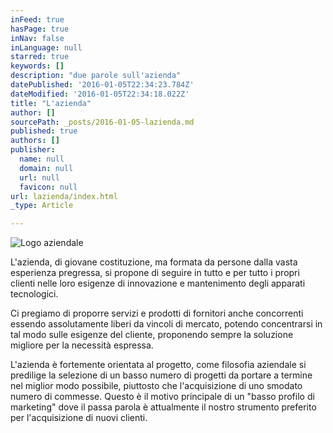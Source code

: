 ```yaml
---
inFeed: true
hasPage: true
inNav: false
inLanguage: null
starred: true
keywords: []
description: "due parole sull'azienda"
datePublished: '2016-01-05T22:34:23.784Z'
dateModified: '2016-01-05T22:34:18.022Z'
title: "L'azienda"
author: []
sourcePath: _posts/2016-01-05-lazienda.md
published: true
authors: []
publisher:
  name: null
  domain: null
  url: null
  favicon: null
url: lazienda/index.html
_type: Article

---
```

![Logo aziendale](https://s3-us-west-2.amazonaws.com/the-grid-img/p/a9575e27145bd4593ef1085849abac42beac5888.png)

L'azienda, di giovane costituzione, ma formata da persone dalla vasta esperienza pregressa, si propone di seguire in tutto e per tutto i propri clienti nelle loro esigenze di innovazione e mantenimento degli apparati tecnologici.

Ci pregiamo di proporre servizi e prodotti di fornitori anche concorrenti essendo assolutamente liberi da vincoli di mercato, potendo concentrarsi in tal modo sulle esigenze del cliente, proponendo sempre la soluzione migliore per la necessità espressa.

L'azienda è fortemente orientata al progetto, come filosofia aziendale si predilige la selezione di un basso numero di progetti da portare a termine nel miglior modo possibile, piuttosto che l'acquisizione di uno smodato numero di commesse. Questo è il motivo principale di un "basso profilo di marketing" dove il passa parola è attualmente il nostro strumento preferito per l'acquisizione di nuovi clienti.
